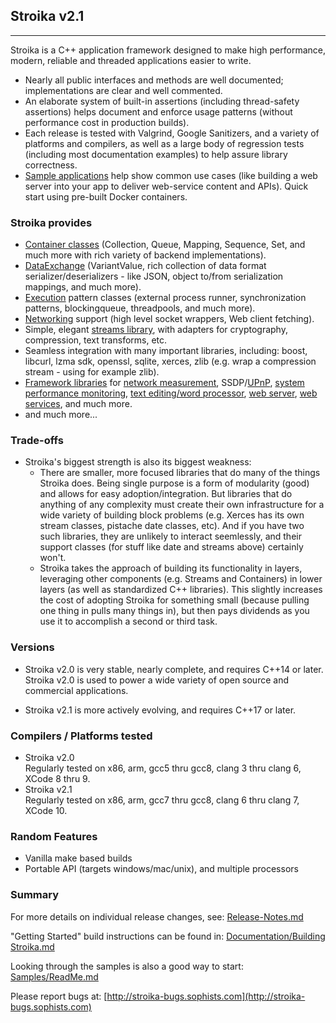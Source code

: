 ﻿## Stroika v2.1
----------

Stroika is a C++ application framework designed to make high performance,
modern, reliable and threaded applications easier to write.

  *  Nearly all public interfaces and methods are well documented; implementations are clear and well commented.
  *  An elaborate system of built-in assertions (including thread-safety assertions) helps document and enforce usage patterns (without performance cost in production builds).
  *  Each release is tested with Valgrind, Google Sanitizers, and a variety of platforms and compilers, as well as a large body of regression tests (including most documentation examples) to help assure library correctness.
  * [Sample applications](Samples/ReadMe.md) help show common use cases (like building a web server into your app to deliver web-service content and APIs). Quick start using pre-built Docker containers.
  
### Stroika provides
  * [Container classes](Library/Sources/Stroika/Foundation/Containers/ReadMe.md) (Collection, Queue, Mapping, Sequence, Set, and much more with rich variety of backend implementations).
  *  [DataExchange](Library/Sources/Stroika/Foundation/DataExchange/ReadMe.md) (VariantValue, rich collection of data format serializer/deserializers - like JSON, object to/from serialization  mappings, and much more).
  * [Execution](Library/Sources/Stroika/Foundation/Execution/ReadMe.md) pattern classes (external process runner, synchronization patterns, blockingqueue, threadpools, and much more).
  * [Networking](Library/Sources/Stroika/Foundation/IO/Networking/ReadMe.md) support (high level socket wrappers, Web client fetching).
  * Simple, elegant [streams library](Library/Sources/Stroika/Foundation/Streams/ReadMe.md), with adapters for cryptography, compression, text transforms, etc.
  * Seamless integration with many important libraries, including: boost, libcurl, lzma sdk, openssl, sqlite, xerces, zlib (e.g. wrap a compression stream - using  for example zlib).
  * [Framework libraries](Library/Sources/Stroika/Frameworks/ReadMe.md) for [network measurement](Library/Sources/Stroika/Frameworks/NetworkMonitor/ReadMe.md), SSDP/[UPnP](Library/Sources/Stroika/Frameworks/UPnP/ReadMe.md), [system performance monitoring](Library/Sources/Stroika/Frameworks/SystemPerformance/ReadMe.md), [text editing/word processor](Library/Sources/Stroika/Frameworks/Led/ReadMe.md),  [web server](Library/Sources/Stroika/Frameworks/WebServer/ReadMe.md), [web services](Library/Sources/Stroika/Frameworks/WebService/ReadMe.md),  and much more.
  * and much more...

### Trade-offs
  * Stroika's biggest strength is also its biggest weakness:
    * There are smaller, more focused libraries that do many of the things Stroika does. Being single purpose is a form of modularity (good) and allows for easy adoption/integration. But libraries that do anything of any complexity must create their own infrastructure for a wide variety of building block problems (e.g. Xerces has its own stream classes, pistache date classes, etc). And if you have two such libraries, they are unlikely to interact seemlessly, and their support classes (for stuff like date and streams above) certainly won't.
    * Stroika takes the approach of building its functionality in layers, leveraging other components (e.g. Streams and Containers) in lower layers (as well as standardized C++ libraries). This slightly increases the cost of adopting Stroika for something small (because pulling one thing in pulls many things in), but then pays dividends as you use it to accomplish a second or third task.
  
### Versions
  * Stroika v2.0 is very stable, nearly complete, and requires C++14 or later. Stroika v2.0 is used to power a wide variety of open source and commercial applications.

  * Stroika v2.1 is more actively evolving, and requires C++17 or later.

### Compilers / Platforms tested
  * Stroika v2.0
     <br/>Regularly tested on x86, arm, gcc5 thru gcc8, clang 3 thru clang 6, XCode 8 thru 9.
  * Stroika v2.1
     <br/>Regularly tested on x86, arm, gcc7 thru gcc8, clang 6 thru clang 7, XCode 10.

### Random Features
  * Vanilla make based builds
  * Portable API (targets windows/mac/unix), and multiple processors

### Summary
  
  For more details on individual release changes, see:
	[Release-Notes.md](Release-Notes.md)

"Getting Started" build instructions can be found in: [Documentation/Building Stroika.md](Documentation/Building%20Stroika.md)

Looking through the samples is also a good way to start: [Samples/ReadMe.md](Samples/ReadMe.md)

Please report bugs at:
	[http://stroika-bugs.sophists.com](http://stroika-bugs.sophists.com)
